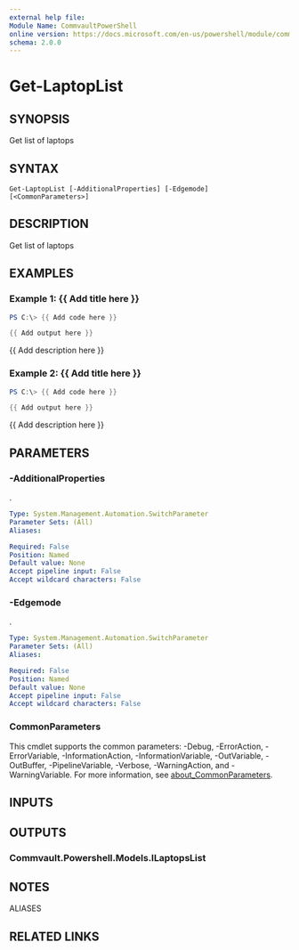 ```yaml
---
external help file:
Module Name: CommvaultPowerShell
online version: https://docs.microsoft.com/en-us/powershell/module/commvaultpowershell/get-laptoplist
schema: 2.0.0
---
```


# Get-LaptopList

## SYNOPSIS
Get list of laptops

## SYNTAX

```
Get-LaptopList [-AdditionalProperties] [-Edgemode] [<CommonParameters>]
```

## DESCRIPTION
Get list of laptops

## EXAMPLES

### Example 1: {{ Add title here }}
```powershell
PS C:\> {{ Add code here }}

{{ Add output here }}
```

{{ Add description here }}

### Example 2: {{ Add title here }}
```powershell
PS C:\> {{ Add code here }}

{{ Add output here }}
```

{{ Add description here }}

## PARAMETERS

### -AdditionalProperties
.

```yaml
Type: System.Management.Automation.SwitchParameter
Parameter Sets: (All)
Aliases:

Required: False
Position: Named
Default value: None
Accept pipeline input: False
Accept wildcard characters: False
```

### -Edgemode
.

```yaml
Type: System.Management.Automation.SwitchParameter
Parameter Sets: (All)
Aliases:

Required: False
Position: Named
Default value: None
Accept pipeline input: False
Accept wildcard characters: False
```

### CommonParameters
This cmdlet supports the common parameters: -Debug, -ErrorAction, -ErrorVariable, -InformationAction, -InformationVariable, -OutVariable, -OutBuffer, -PipelineVariable, -Verbose, -WarningAction, and -WarningVariable. For more information, see [about_CommonParameters](http://go.microsoft.com/fwlink/?LinkID=113216).

## INPUTS

## OUTPUTS

### Commvault.Powershell.Models.ILaptopsList

## NOTES

ALIASES

## RELATED LINKS

